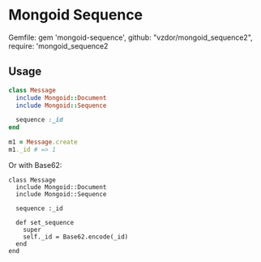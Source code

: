 # Mongoid Sequence

Gemfile:
gem 'mongoid-sequence', github: "vzdor/mongoid_sequence2", require: 'mongoid_sequence2

## Usage

```ruby
class Message
  include Mongoid::Document
  include Mongoid::Sequence

  sequence :_id
end

m1 = Message.create
m1._id # => 1
```

Or with Base62:
```
class Message
  include Mongoid::Document
  include Mongoid::Sequence

  sequence :_id

  def set_sequence
    super
    self._id = Base62.encode(_id)
  end
end
```
